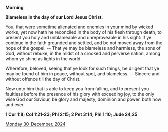 **Morning**

**Blameless in the day of our Lord Jesus Christ.**
 
You, that were sometime alienated and enemies in your mind by wicked works, yet now hath he reconciled in the body of his flesh through death, to present you holy and unblameable and unreproveable in his sight: if ye continue in the faith grounded and settled, and be not moved away from the hope of the gospel. -- That ye may be blameless and harmless, the sons of God, without rebuke, in the midst of a crooked and perverse nation, among whom ye shine as lights in the world.
 
Wherefore, beloved, seeing that ye look for such things, be diligent that ye may be found of him in peace, without spot, and blameless. -- Sincere and without offence till the day of Christ.
 
Now unto him that is able to keep you from falling, and to present you faultless before the presence of his glory with exceeding joy, to the only wise God our Saviour, be glory and majesty, dominion and power, both now and ever.  

**1 Cor 1:8; Col 1:21-23; Phl 2:15; 2 Pet 3:14; Phl 1:10; Jude 24,25**

[Monday 30-December, 2024](https://t.me/daily_light)
